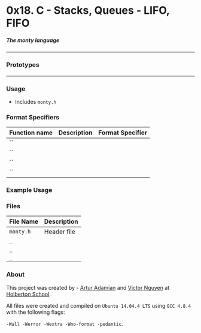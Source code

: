 # 0x18. C - Stacks, Queues - LIFO, FIFO
##### The monty language
---
### Prototypes
####

---
### Usage
- Includes `monty.h`


### Format Specifiers
Function name | Description | Format Specifier
--- | --- | ---
`` |
`` |
`` |
`` |

### Example Usage


### Files
File Name | Description
--- | ---
`monty.h` | Header file
`_` |
`_` |
`_` |

### About
This project was created by - [Artur Adamian](https://github.com/arturadamian) and
[Victor Nguyen](https://github.com/vmdn23) at [Holberton
School](http://holbertonschool.com).

All files were created and compiled on `Ubuntu 14.04.4 LTS` using `GCC 4.8.4` with
the following flags:

`-Wall -Werror -Wextra -Wno-format -pedantic`.